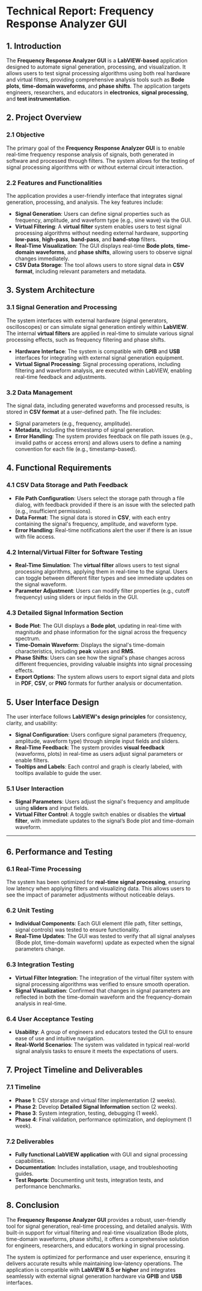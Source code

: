 # **Technical Report: Frequency Response Analyzer GUI**

## **1. Introduction**

The **Frequency Response Analyzer GUI** is a **LabVIEW-based** application designed to automate signal generation, processing, and visualization. It allows users to test signal processing algorithms using both real hardware and virtual filters, providing comprehensive analysis tools such as **Bode plots**, **time-domain waveforms**, and **phase shifts**. The application targets engineers, researchers, and educators in **electronics**, **signal processing**, and **test instrumentation**.

## **2. Project Overview**

### **2.1 Objective**
The primary goal of the **Frequency Response Analyzer GUI** is to enable real-time frequency response analysis of signals, both generated in software and processed through filters. The system allows for the testing of signal processing algorithms with or without external circuit interaction.

### **2.2 Features and Functionalities**
The application provides a user-friendly interface that integrates signal generation, processing, and analysis. The key features include:

- **Signal Generation**: Users can define signal properties such as frequency, amplitude, and waveform type (e.g., sine wave) via the GUI.
- **Virtual Filtering**: A **virtual filter** system enables users to test signal processing algorithms without needing external hardware, supporting **low-pass**, **high-pass**, **band-pass**, and **band-stop** filters.
- **Real-Time Visualization**: The GUI displays real-time **Bode plots**, **time-domain waveforms**, and **phase shifts**, allowing users to observe signal changes immediately.
- **CSV Data Storage**: The tool allows users to store signal data in **CSV format**, including relevant parameters and metadata.

## **3. System Architecture**

### **3.1 Signal Generation and Processing**
The system interfaces with external hardware (signal generators, oscilloscopes) or can simulate signal generation entirely within **LabVIEW**. The internal **virtual filters** are applied in real-time to simulate various signal processing effects, such as frequency filtering and phase shifts.  

- **Hardware Interface**: The system is compatible with **GPIB** and **USB** interfaces for integrating with external signal generation equipment.
- **Virtual Signal Processing**: Signal processing operations, including filtering and waveform analysis, are executed within LabVIEW, enabling real-time feedback and adjustments.

### **3.2 Data Management**
The signal data, including generated waveforms and processed results, is stored in **CSV format** at a user-defined path. The file includes:
- Signal parameters (e.g., frequency, amplitude).
- **Metadata**, including the timestamp of signal generation.
- **Error Handling**: The system provides feedback on file path issues (e.g., invalid paths or access errors) and allows users to define a naming convention for each file (e.g., timestamp-based).

## **4. Functional Requirements**

### **4.1 CSV Data Storage and Path Feedback**
- **File Path Configuration**: Users select the storage path through a file dialog, with feedback provided if there is an issue with the selected path (e.g., insufficient permissions).
- **Data Format**: The signal data is stored in **CSV**, with each entry containing the signal's frequency, amplitude, and waveform type.
- **Error Handling**: Real-time notifications alert the user if there is an issue with file access.

### **4.2 Internal/Virtual Filter for Software Testing**
- **Real-Time Simulation**: The **virtual filter** allows users to test signal processing algorithms, applying them in real-time to the signal. Users can toggle between different filter types and see immediate updates on the signal waveform.
- **Parameter Adjustment**: Users can modify filter properties (e.g., cutoff frequency) using sliders or input fields in the GUI.
  
### **4.3 Detailed Signal Information Section**
- **Bode Plot**: The GUI displays a **Bode plot**, updating in real-time with magnitude and phase information for the signal across the frequency spectrum.
- **Time-Domain Waveform**: Displays the signal's time-domain characteristics, including **peak** values and **RMS**.
- **Phase Shifts**: Users can see how the signal's phase changes across different frequencies, providing valuable insights into signal processing effects.
- **Export Options**: The system allows users to export signal data and plots in **PDF**, **CSV**, or **PNG** formats for further analysis or documentation.
  
## **5. User Interface Design**

The user interface follows **LabVIEW's design principles** for consistency, clarity, and usability:
- **Signal Configuration**: Users configure signal parameters (frequency, amplitude, waveform type) through simple input fields and sliders.
- **Real-Time Feedback**: The system provides **visual feedback** (waveforms, plots) in real-time as users adjust signal parameters or enable filters.
- **Tooltips and Labels**: Each control and graph is clearly labeled, with tooltips available to guide the user.

### **5.1 User Interaction**
- **Signal Parameters**: Users adjust the signal's frequency and amplitude using **sliders** and input fields.
- **Virtual Filter Control**: A toggle switch enables or disables the **virtual filter**, with immediate updates to the signal’s Bode plot and time-domain waveform.

---

## **6. Performance and Testing**

### **6.1 Real-Time Processing**
The system has been optimized for **real-time signal processing**, ensuring low latency when applying filters and visualizing data. This allows users to see the impact of parameter adjustments without noticeable delays.

### **6.2 Unit Testing**
- **Individual Components**: Each GUI element (file path, filter settings, signal controls) was tested to ensure functionality.
- **Real-Time Updates**: The GUI was tested to verify that all signal analyses (Bode plot, time-domain waveform) update as expected when the signal parameters change.

### **6.3 Integration Testing**
- **Virtual Filter Integration**: The integration of the virtual filter system with signal processing algorithms was verified to ensure smooth operation.
- **Signal Visualization**: Confirmed that changes in signal parameters are reflected in both the time-domain waveform and the frequency-domain analysis in real-time.

### **6.4 User Acceptance Testing**
- **Usability**: A group of engineers and educators tested the GUI to ensure ease of use and intuitive navigation.
- **Real-World Scenarios**: The system was validated in typical real-world signal analysis tasks to ensure it meets the expectations of users.

## **7. Project Timeline and Deliverables**

### **7.1 Timeline**
- **Phase 1**: CSV storage and virtual filter implementation (2 weeks).
- **Phase 2**: Develop **Detailed Signal Information** section (2 weeks).
- **Phase 3**: System integration, testing, debugging (1 week).
- **Phase 4**: Final validation, performance optimization, and deployment (1 week).

### **7.2 Deliverables**
- **Fully functional LabVIEW application** with GUI and signal processing capabilities.
- **Documentation**: Includes installation, usage, and troubleshooting guides.
- **Test Reports**: Documenting unit tests, integration tests, and performance benchmarks.

## **8. Conclusion**

The **Frequency Response Analyzer GUI** provides a robust, user-friendly tool for signal generation, real-time processing, and detailed analysis. With built-in support for virtual filtering and real-time visualization (Bode plots, time-domain waveforms, phase shifts), it offers a comprehensive solution for engineers, researchers, and educators working in signal processing.

The system is optimized for performance and user experience, ensuring it delivers accurate results while maintaining low-latency operations. The application is compatible with **LabVIEW 8.5 or higher** and integrates seamlessly with external signal generation hardware via **GPIB** and **USB** interfaces.

